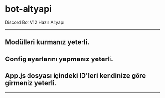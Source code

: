 # bot-altyapi
Discord Bot V12 Hazır Altyapı

---------------------------------------------------------

Modülleri kurmanız yeterli. 
---------------------------------------------------------
Config ayarlarını yapmanız yeterli.
---------------------------------------------------------
App.js dosyası içindeki ID'leri kendinize göre girmeniz yeterli.
---------------------------------------------------------

---------------------------------------------------------
